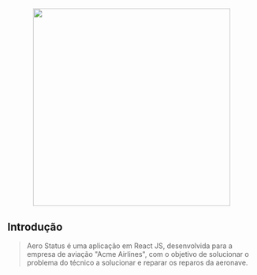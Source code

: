 <h1 align="center">
<img src="https://i.imgur.com/DPXjaGF.png" width="400px">

## Introdução
> Aero Status é uma aplicação em React JS, desenvolvida para a empresa de aviação "Acme Airlines", com o objetivo de solucionar o problema do técnico a solucionar e reparar os reparos da aeronave.
